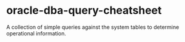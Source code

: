 # oracle-dba-query-cheatsheet
A collection of simple queries against the system tables to determine operational information.
